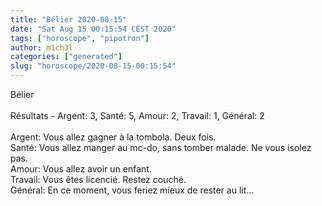```yaml
---
title: "Bélier 2020-08-15"
date: "Sat Aug 15 00:15:54 CEST 2020"
tags: ["horoscope", "pipotron"]
author: m1ch3l
categories: ["generated"]
slug: "horoscope/2020-08-15-00:15:54"
---
```


Bélier<br>
<br>
Résultats - Argent: 3, Santé: 5, Amour: 2, Travail: 1, Général: 2<br>
<br>
Argent:  Vous allez gagner à la tombola. Deux fois.<br>
Santé:   Vous allez manger au mc-do, sans tomber malade. Ne vous isolez pas.<br>
Amour:   Vous allez avoir un enfant. <br>
Travail: Vous êtes licencié. Restez couché.<br>
Général: En ce moment, vous feriez mieux de rester au lit...<br>

